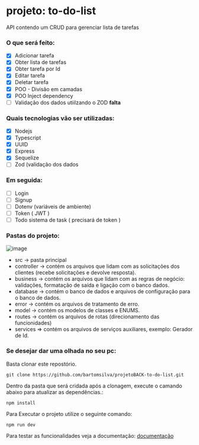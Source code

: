 # projeto: to-do-list

API contendo um CRUD para gerenciar lista de tarefas

### O que será feito:
- [x] Adicionar tarefa
- [x] Obter lista de tarefas
- [x] Obter tarefa por Id
- [x] Editar tarefa
- [x] Deletar tarefa
- [x] POO - Divisão em camadas
- [x] POO Inject dependency
- [ ] Validação dos dados utiilzando o ZOD **falta**

### Quais tecnologias vão ser utilizadas:

- [x] Nodejs
- [x] Typescript
- [x] UUID
- [x] Express
- [x] Sequelize
- [ ] Zod (validação dos dados
 
### Em seguida:
- [ ] Login
- [ ] Signup
- [ ] Dotenv (variáveis de ambiente)
- [ ] Token ( JWT )
- [ ] Todo sistema de task ( precisará de token )

### Pastas do projeto:

![image](https://github.com/bartomsilva/projetoBACK-to-do-list/assets/106079184/ba3f6984-083d-495f-af28-fcbd34d46f14)

- src -> pasta principal
- controller -> contém os arquivos que lidam com as solicitações dos clientes (recebe solicitações e devolve resposta).
- business -> contém os arquivos que lidam com as regras de negócio: validações, formatação de saída e ligação com o banco dados.
- database -> contém o banco de dados e arquivos de configuração para o banco de dados.
- error -> contém os arquivos de tratamento de erro.
- model -> contém os modelos de classes e ENUMS.
- routes -> contém os arquivos de rotas (direcionamento das funcionidades)
- services => contém os arquivos de serviços auxiliares, exemplo: Gerador de Id.

### Se desejar dar uma olhada no seu pc:

Basta clonar este repostório.
```
git clone https://github.com/bartomsilva/projetoBACK-to-do-list.git
```

Dentro da pasta que será cridada após a clonagem, execute o camando abaixo para atualizar as dependências.:
```bash
npm install
```

Para Executar o projeto utilize o seguinte comando:
```
npm run dev
```

Para testar as funcionalidades veja a documentação:
<a href="https://documenter.getpostman.com/view/26149268/2s9YRGxUYT">documentação</v>





